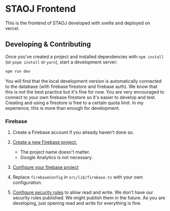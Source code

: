 # STAOJ Frontend

This is the frontend of STAOJ developed with svelte and deployed on vercel. 

## Developing & Contributing

Once you've created a project and installed dependencies with `npm install` (or `pnpm install` or `yarn`), start a development server:

```bash
npm run dev
```

You will find that the local development version is automatically connected to the database (with firebase firestore and firebase auth). We know that this is not the best practice but it's fine for now. You are very encouraged to connect to your own firebase firestore so it's easier to develop and test. Creating and using a firestore is free to a certain quota limit. In my experience, this is more than enough for development.  

### Firebase

1. Create a Firebase account if you already haven't done so.
1. [Create a new Firebase project.](https://console.firebase.google.com/u/0/)

   - The project name doesn't matter. 
   - Google Analytics is not necessary.

1. [Configure your firebase project](https://firebase.google.com/docs/web/learn-more#config-object)
1. Replace `firebaseConfig` in `src/lib/firebase.ts` with your own configuration.
1. [Configure security rules](https://firebase.google.com/docs/firestore/security/get-started) to allow read and write. We don't have our security rules published. We might publish them in the future. As you are developing, just opening read and write for everything is fine.
